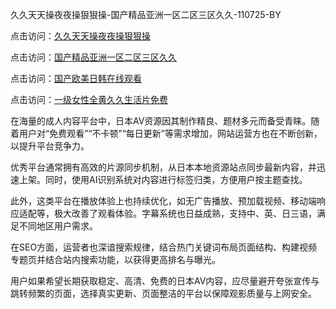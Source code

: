 久久天天操夜夜操狠狠操-国产精品亚洲一区二区三区久久-110725-BY

点击访问：<a href="https://heiliao2dmwwy.pages.dev">久久天天操夜夜操狠狠操</a>

点击访问：<a href="https://heiliaoll4qsx.pages.dev">国产精品亚洲一区二区三区久久</a>

点击访问：<a href="https://heiliaowzu4ur.pages.dev">国产欧美日韩在线观看</a>

点击访问：<a href="https://heiliaozj3tjd.pages.dev">一级女性全黄久久生活片免费</a>

在海量的成人内容平台中，日本AV资源因其制作精良、题材多元而备受青睐。随着用户对“免费观看”“不卡顿”“每日更新”等需求增加，网站运营方也在不断创新，以提升平台竞争力。  

优秀平台通常拥有高效的片源同步机制，从日本本地资源站点同步最新内容，并迅速上架。同时，使用AI识别系统对内容进行标签归类，方便用户按主题查找。  

此外，这类平台在播放体验上也持续优化，如无广告播放、预加载视频、移动端响应适配等，极大改善了观看体验。字幕系统也日益成熟，支持中、英、日三语，满足不同地区用户需求。  

在SEO方面，运营者也深谙搜索规律，结合热门关键词布局页面结构、构建视频专题页并结合站内搜索功能，以获得更高排名与曝光。  

用户如果希望长期获取稳定、高清、免费的日本AV内容，应尽量避开夸张宣传与跳转频繁的页面，选择真实更新、页面整洁的平台以保障观影质量与上网安全。

<span style="display:none;">[Canonical link]( https://github.com/yuyu071025/riben92427 )</span>
